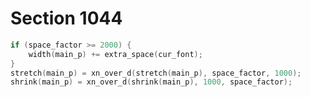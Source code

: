 # Section 1044

```c << Modify the glue specification in |main_p| according to the space factor >>=
if (space_factor >= 2000) {
    width(main_p) += extra_space(cur_font);
}
stretch(main_p) = xn_over_d(stretch(main_p), space_factor, 1000);
shrink(main_p) = xn_over_d(shrink(main_p), 1000, space_factor);
```

